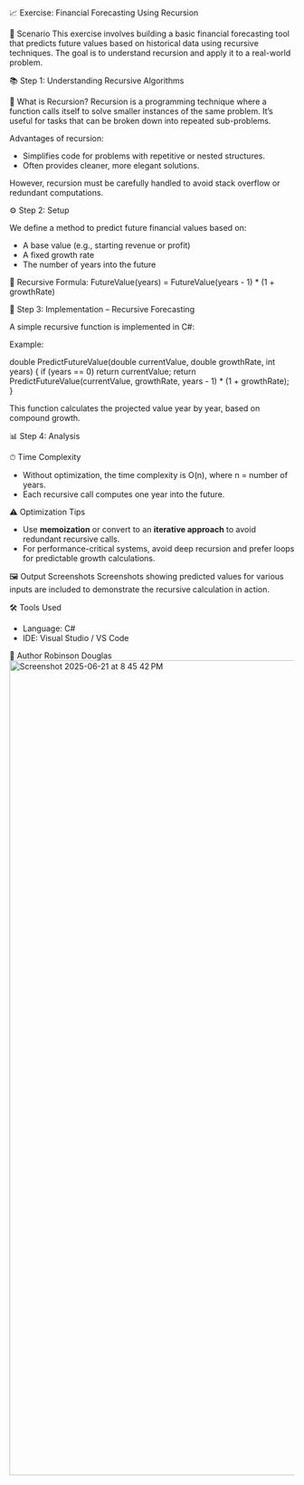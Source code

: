 📈 Exercise: Financial Forecasting Using Recursion

📘 Scenario
This exercise involves building a basic financial forecasting tool that predicts future values based on historical data using recursive techniques. The goal is to understand recursion and apply it to a real-world problem.

📚 Step 1: Understanding Recursive Algorithms

🔁 What is Recursion?
Recursion is a programming technique where a function calls itself to solve smaller instances of the same problem. It’s useful for tasks that can be broken down into repeated sub-problems.

Advantages of recursion:
- Simplifies code for problems with repetitive or nested structures.
- Often provides cleaner, more elegant solutions.

However, recursion must be carefully handled to avoid stack overflow or redundant computations.

⚙️ Step 2: Setup

We define a method to predict future financial values based on:
- A base value (e.g., starting revenue or profit)
- A fixed growth rate
- The number of years into the future

📌 Recursive Formula:
FutureValue(years) = FutureValue(years - 1) * (1 + growthRate)

🧠 Step 3: Implementation – Recursive Forecasting

A simple recursive function is implemented in C#:

Example:

double PredictFutureValue(double currentValue, double growthRate, int years)
{
    if (years == 0)
        return currentValue;
    return PredictFutureValue(currentValue, growthRate, years - 1) * (1 + growthRate);
}

This function calculates the projected value year by year, based on compound growth.

📊 Step 4: Analysis

⏱ Time Complexity
- Without optimization, the time complexity is O(n), where n = number of years.
- Each recursive call computes one year into the future.

⚠️ Optimization Tips
- Use **memoization** or convert to an **iterative approach** to avoid redundant recursive calls.
- For performance-critical systems, avoid deep recursion and prefer loops for predictable growth calculations.

🖼 Output Screenshots
Screenshots showing predicted values for various inputs are included to demonstrate the recursive calculation in action.

🛠 Tools Used
- Language: C#
- IDE: Visual Studio / VS Code

🙌 Author
Robinson Douglas
<img width="1440" alt="Screenshot 2025-06-21 at 8 45 42 PM" src="https://github.com/user-attachments/assets/0d65e8a0-c6fb-47d8-95dd-85d88763f796" />
